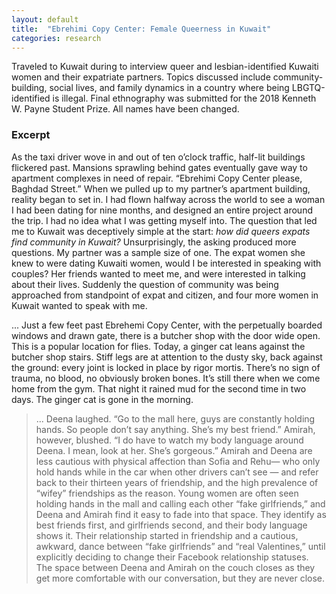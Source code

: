 ```yaml
---
layout: default
title:  "Ebrehimi Copy Center: Female Queerness in Kuwait"
categories: research
---
```


Traveled to Kuwait during to interview queer and lesbian-identified Kuwaiti women and their expatriate partners. Topics discussed include community-building, social lives, and family dynamics in a country where being LBGTQ-identified is illegal. Final ethnography was submitted for the 2018 Kenneth W. Payne Student Prize. All names have been changed. 

### Excerpt
>
As the taxi driver wove in and out of ten o’clock traffic, half-lit buildings flickered past. Mansions sprawling 
behind gates eventually gave way to apartment complexes in need of repair. “Ebrehimi Copy Center please, Baghdad Street.” When we pulled up to my partner’s apartment building, reality began to set in. I had flown halfway across the world to see a woman I had been dating for nine months, and designed an entire project around the trip. I had no idea what I was getting myself into. The question that led me to Kuwait was deceptively simple at the start: _how did queers expats find community in Kuwait?_ Unsurprisingly, the asking produced more questions. My partner was a sample size of one. The expat women she knew to were dating Kuwaiti women, would I be interested in speaking with couples? Her friends wanted to meet me, and were interested in talking about their lives. Suddenly the question of community was being approached from standpoint of expat and citizen, and four more women in Kuwait wanted to speak with me. 
> 
...
Just a few feet past Ebrehemi Copy Center, with the perpetually boarded windows and drawn gate, there is a butcher shop with the door wide open. This is a popular location for flies. 
Today, a ginger cat leans against the butcher shop stairs. Stiff legs are at attention to the dusty sky, back against the ground: every joint is locked in place by rigor mortis. There’s no sign of trauma, no blood, no obviously broken bones. It’s still there when we come home from the gym. That night it rained mud for the second time in two days. The ginger cat is gone in the morning.
>
>...
Deena laughed. “Go to the mall here, guys are constantly holding hands. So people don’t say anything. She’s my best friend.” Amirah, however, blushed. “I do have to watch my body language around Deena. I mean, look at her. She’s gorgeous.” Amirah and Deena are less cautious with physical affection than Sofia and Rehu— who only hold hands while in the car when other drivers can’t see — and refer back to their thirteen years of friendship, and the high prevalence of “wifey” friendships as the reason. Young women are often seen holding hands in the mall and calling each other “fake girlfriends,” and Deena and Amirah find it easy to fade into that space. They identify as best friends first, and girlfriends second, and their body language shows it. Their relationship started in friendship and a cautious, awkward, dance between “fake girlfriends” and “real Valentines,” until explicitly deciding to change their Facebook relationship statuses. The space between Deena and Amirah on the couch closes as they get more comfortable with our conversation, but they are never close. 


